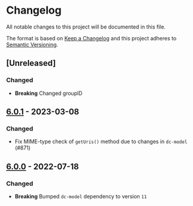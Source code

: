# Changelog

All notable changes to this project will be documented in this file.

The format is based on [Keep a Changelog](https://keepachangelog.com/en/1.0.0/) and this project adheres to [Semantic Versioning](https://semver.org/spec/v2.0.0.html).

## [Unreleased]

### Changed

- **Breaking** Changed groupID

## [6.0.1](https://github.com/dbmdz/digitalcollections-commons/releases/tag/dc-commons-file-6.0.1) - 2023-03-08

### Changed

- Fix MIME-type check of `getUris()` method due to changes in `dc-model` (#871)

## [6.0.0](https://github.com/dbmdz/digitalcollections-commons/releases/tag/dc-commons-file-6.0.0) - 2022-07-18

### Changed

- **Breaking** Bumped `dc-model` dependency to version `11`
